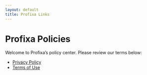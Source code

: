 ```yaml
---
layout: default
title: Profixa Links
---
```


# Profixa Policies  

Welcome to Profixa’s policy center. Please review our terms below:

- [Privacy Policy](privacy-policy)
- [Terms of Use](terms-of-use)
